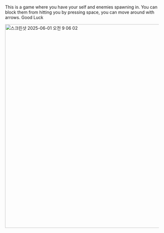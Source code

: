 This is a game where you have your self and enemies spawning in. You can block them from hitting you by pressing space, you can move around with arrows. Good Luck

<img width="667" alt="스크린샷 2025-06-01 오전 9 06 02" src="https://github.com/user-attachments/assets/052e285a-2eeb-4f90-ab6c-b0d318761ba1" />
